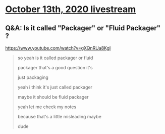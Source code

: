 # [October 13th, 2020 livestream](../2020-10-13.md)
## Q&A: Is it called "Packager" or "Fluid Packager" ?
https://www.youtube.com/watch?v=gXQnRUa8KgI
> so yeah is it called packager or fluid
> 
> packager that's a good question it's
> 
> just packaging
> 
> yeah i think it's just called packager
> 
> maybe it should be fluid packager
> 
> yeah let me check my notes
> 
> because that's a little misleading maybe
> 
> dude
> 

